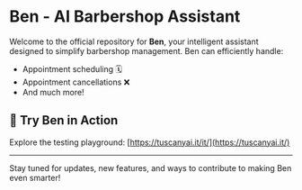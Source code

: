 # Ben - AI Barbershop Assistant

Welcome to the official repository for **Ben**, your intelligent assistant designed to simplify barbershop management. Ben can efficiently handle:

- Appointment scheduling 🗓️  
- Appointment cancellations ❌  
- And much more!  

## 🚀 Try Ben in Action  
Explore the testing playground: [https://tuscanyai.it/it/](https://tuscanyai.it/)

---

Stay tuned for updates, new features, and ways to contribute to making Ben even smarter!
